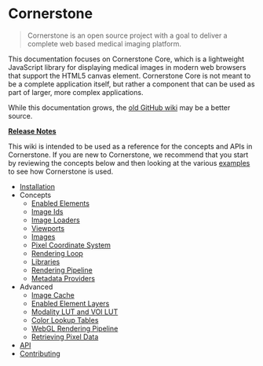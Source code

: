 # Cornerstone

> Cornerstone is an open source project with a goal to deliver a complete web based medical imaging platform.

This documentation focuses on Cornerstone Core, which is a lightweight JavaScript library for displaying medical images in modern web browsers that support the HTML5 canvas element. Cornerstone Core is not meant to be a complete application itself, but rather a component that can be used as part of larger, more complex applications.

While this documentation grows, the [old GitHub wiki](https://github.com/cornerstonejs/cornerstone/wiki) may be a better source.

**[Release Notes](https://github.com/cornerstonejs/cornerstone/releases)**

This wiki is intended to be used as a reference for the concepts and APIs in Cornerstone. If you are new to Cornerstone, we recommend that you start by reviewing the concepts below and then looking at the various [examples](https://rawgit.com/cornerstonejs/cornerstone/master/example/index.html) to see how Cornerstone is used.

- [Installation](installation.md)
- Concepts
  - [Enabled Elements](concepts/enabled-elements.md)
  - [Image Ids](concepts/image-ids.md)
  - [Image Loaders](concepts/image-loaders.md)
  - [Viewports](concepts/viewports.md)
  - [Images](concepts/images.md)
  - [Pixel Coordinate System](concepts/pixel-coordinate-system.md)
  - [Rendering Loop](concepts/rendering-loop.md)
  - [Libraries](concepts/libraries.md)
  - [Rendering Pipeline](concepts/rendering-pipeline.md)
  - [Metadata Providers](concepts/metadata-providers.md)
- Advanced
  - [Image Cache](advanced/image-cache.md)
  - [Enabled Element Layers](advanced/enabled-element-layers.md)
  - [Modality LUT and VOI LUT](advanced/modality-lut-and-voi-lut.md)
  - [Color Lookup Tables](advanced/color-lookup-tables.md)
  - [WebGL Rendering Pipeline](advanced/webgl-rendering-pipeline.md)
  - [Retrieving Pixel Data](advanced/retrieving-pixel-data.md)
- [API](api.md)
- [Contributing](contributing.md)
